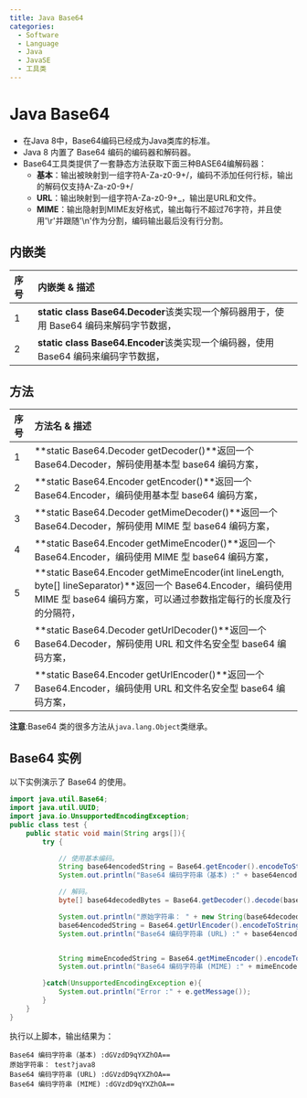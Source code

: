 ```yaml
---
title: Java Base64
categories:
  - Software
  - Language
  - Java
  - JavaSE
  - 工具类
---
```

# Java Base64

- 在Java 8中，Base64编码已经成为Java类库的标准。
- Java 8 内置了 Base64 编码的编码器和解码器。
- Base64工具类提供了一套静态方法获取下面三种BASE64编解码器：
    - **基本**：输出被映射到一组字符A-Za-z0-9+/，编码不添加任何行标，输出的解码仅支持A-Za-z0-9+/
    - **URL**：输出映射到一组字符A-Za-z0-9+_，输出是URL和文件。
    - **MIME**：输出隐射到MIME友好格式，输出每行不超过76字符，并且使用'\r'并跟随'\n'作为分割，编码输出最后没有行分割。

## 内嵌类

| 序号 | 内嵌类 & 描述                                                |
| :--- | :----------------------------------------------------------- |
| 1    | **static class Base64.Decoder**该类实现一个解码器用于，使用 Base64 编码来解码字节数据，|
| 2    | **static class Base64.Encoder**该类实现一个编码器，使用 Base64 编码来编码字节数据，|

## 方法

| 序号 | 方法名 & 描述                                                |
| :--- | :----------------------------------------------------------- |
| 1    | **static Base64.Decoder getDecoder()**返回一个 Base64.Decoder，解码使用基本型 base64 编码方案，|
| 2    | **static Base64.Encoder getEncoder()**返回一个 Base64.Encoder，编码使用基本型 base64 编码方案，|
| 3    | **static Base64.Decoder getMimeDecoder()**返回一个 Base64.Decoder，解码使用 MIME 型 base64 编码方案，|
| 4    | **static Base64.Encoder getMimeEncoder()**返回一个 Base64.Encoder，编码使用 MIME 型 base64 编码方案，|
| 5    | **static Base64.Encoder getMimeEncoder(int lineLength, byte[] lineSeparator)**返回一个 Base64.Encoder，编码使用 MIME 型 base64 编码方案，可以通过参数指定每行的长度及行的分隔符，|
| 6    | **static Base64.Decoder getUrlDecoder()**返回一个 Base64.Decoder，解码使用 URL 和文件名安全型 base64 编码方案，|
| 7    | **static Base64.Encoder getUrlEncoder()**返回一个 Base64.Encoder，编码使用 URL 和文件名安全型 base64 编码方案，|

**注意**:Base64 类的很多方法从`java.lang.Object`类继承。

## Base64 实例

以下实例演示了 Base64 的使用。

```java
import java.util.Base64;
import java.util.UUID;
import java.io.UnsupportedEncodingException;
public class test {
    public static void main(String args[]){
        try {

            // 使用基本编码。
            String base64encodedString = Base64.getEncoder().encodeToString("test?java8".getBytes("utf-8"));
            System.out.println("Base64 编码字符串（基本) :" + base64encodedString);

            // 解码。
            byte[] base64decodedBytes = Base64.getDecoder().decode(base64encodedString);

            System.out.println("原始字符串： " + new String(base64decodedBytes, "utf-8"));
            base64encodedString = Base64.getUrlEncoder().encodeToString("test?java8".getBytes("utf-8"));
            System.out.println("Base64 编码字符串 (URL) :" + base64encodedString);


            String mimeEncodedString = Base64.getMimeEncoder().encodeToString("test?java8".getBytes("utf-8"));
            System.out.println("Base64 编码字符串 (MIME) :" + mimeEncodedString);

        }catch(UnsupportedEncodingException e){
            System.out.println("Error :" + e.getMessage());
        }
    }
}
```

执行以上脚本，输出结果为：

```
Base64 编码字符串（基本) :dGVzdD9qYXZhOA==
原始字符串： test?java8
Base64 编码字符串 (URL) :dGVzdD9qYXZhOA==
Base64 编码字符串 (MIME) :dGVzdD9qYXZhOA==
```